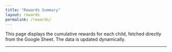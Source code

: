 ```yaml
---
title: "Rewards Summary"
layout: rewards
permalink: /rewards/
---
```


This page displays the cumulative rewards for each child, fetched directly from the Google Sheet. The data is updated dynamically.

---
